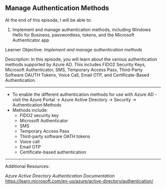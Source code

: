 ## Manage Authentication Methods
At the end of this episode, I will be able to:    

1. Implement and manage authentication methods, including Windows Hello for Business, passwordless, tokens, and the Microsoft Authenticator app

Learner Objective: *Implement and manage authentication methods*    

Description: In this episode, you will learn about the various authentication methods supported by Azure AD. This includes FIDO2 Security Keys, Microsoft Authenticator, SMS, Temporary Access Pass, Third-Party Software OAUTH Tokens, Voice Call, Email OTP, and Certificate-Based Authentication. 

--------  

* To enable the different authentication methods for use with Azure AD - visit the Azure Portal -> Azure Active Directory -> Security -> Authentication Methods 
* Methods include:
	- FIDO2 security key
	- Microsoft Authenticator 
	- SMS
	- Temporary Access Pass
	- Third-party software OATH tokens 
	- Voice call
	- Email OTP
	- Certificate-based authentication 

-----------

Additional Resources:

*Azure Active Directory Authentication Documentation*
https://learn.microsoft.com/en-us/azure/active-directory/authentication/